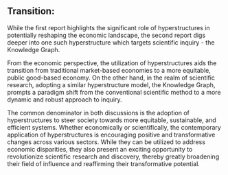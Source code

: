 ## Transition:

While the first report highlights the significant role of hyperstructures in potentially reshaping the economic landscape, the second report digs deeper into one such hyperstructure which targets scientific inquiry - the Knowledge Graph.

From the economic perspective, the utilization of hyperstructures aids the transition from traditional market-based economies to a more equitable, public good-based economy. On the other hand, in the realm of scientific research, adopting a similar hyperstructure model, the Knowledge Graph, prompts a paradigm shift from the conventional scientific method to a more dynamic and robust approach to inquiry.

The common denominator in both discussions is the adoption of hyperstructures to steer society towards more equitable, sustainable, and efficient systems. Whether economically or scientifically, the contemporary application of hyperstructures is encouraging positive and transformative changes across various sectors. While they can be utilized to address economic disparities, they also present an exciting opportunity to revolutionize scientific research and discovery, thereby greatly broadening their field of influence and reaffirming their transformative potential.
